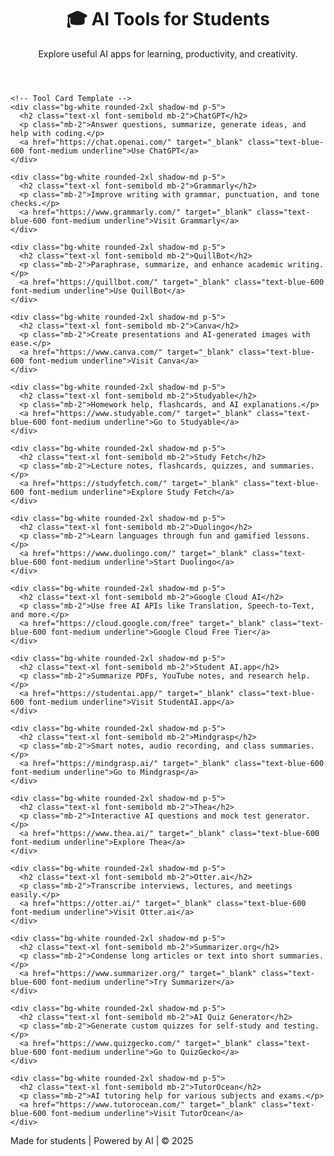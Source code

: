 <!DOCTYPE html>
<html lang="en">
<head>
  <meta charset="UTF-8" />
  <meta name="viewport" content="width=device-width, initial-scale=1.0" />
  <title>AI Tools for Students</title>
  <script src="https://cdn.tailwindcss.com"></script>
</head>
<body class="bg-gray-100 text-gray-800">

  <header class="bg-blue-700 text-white p-6 text-center">
    <h1 class="text-3xl font-bold">🎓 AI Tools for Students</h1>
    <p class="mt-2">Explore useful AI apps for learning, productivity, and creativity.</p>
  </header>

  <main class="p-6 grid grid-cols-1 md:grid-cols-2 lg:grid-cols-3 gap-6">

    <!-- Tool Card Template -->
    <div class="bg-white rounded-2xl shadow-md p-5">
      <h2 class="text-xl font-semibold mb-2">ChatGPT</h2>
      <p class="mb-2">Answer questions, summarize, generate ideas, and help with coding.</p>
      <a href="https://chat.openai.com/" target="_blank" class="text-blue-600 font-medium underline">Use ChatGPT</a>
    </div>

    <div class="bg-white rounded-2xl shadow-md p-5">
      <h2 class="text-xl font-semibold mb-2">Grammarly</h2>
      <p class="mb-2">Improve writing with grammar, punctuation, and tone checks.</p>
      <a href="https://www.grammarly.com/" target="_blank" class="text-blue-600 font-medium underline">Visit Grammarly</a>
    </div>

    <div class="bg-white rounded-2xl shadow-md p-5">
      <h2 class="text-xl font-semibold mb-2">QuillBot</h2>
      <p class="mb-2">Paraphrase, summarize, and enhance academic writing.</p>
      <a href="https://quillbot.com/" target="_blank" class="text-blue-600 font-medium underline">Use QuillBot</a>
    </div>

    <div class="bg-white rounded-2xl shadow-md p-5">
      <h2 class="text-xl font-semibold mb-2">Canva</h2>
      <p class="mb-2">Create presentations and AI-generated images with ease.</p>
      <a href="https://www.canva.com/" target="_blank" class="text-blue-600 font-medium underline">Visit Canva</a>
    </div>

    <div class="bg-white rounded-2xl shadow-md p-5">
      <h2 class="text-xl font-semibold mb-2">Studyable</h2>
      <p class="mb-2">Homework help, flashcards, and AI explanations.</p>
      <a href="https://www.studyable.com/" target="_blank" class="text-blue-600 font-medium underline">Go to Studyable</a>
    </div>

    <div class="bg-white rounded-2xl shadow-md p-5">
      <h2 class="text-xl font-semibold mb-2">Study Fetch</h2>
      <p class="mb-2">Lecture notes, flashcards, quizzes, and summaries.</p>
      <a href="https://studyfetch.com/" target="_blank" class="text-blue-600 font-medium underline">Explore Study Fetch</a>
    </div>

    <div class="bg-white rounded-2xl shadow-md p-5">
      <h2 class="text-xl font-semibold mb-2">Duolingo</h2>
      <p class="mb-2">Learn languages through fun and gamified lessons.</p>
      <a href="https://www.duolingo.com/" target="_blank" class="text-blue-600 font-medium underline">Start Duolingo</a>
    </div>

    <div class="bg-white rounded-2xl shadow-md p-5">
      <h2 class="text-xl font-semibold mb-2">Google Cloud AI</h2>
      <p class="mb-2">Use free AI APIs like Translation, Speech-to-Text, and more.</p>
      <a href="https://cloud.google.com/free" target="_blank" class="text-blue-600 font-medium underline">Google Cloud Free Tier</a>
    </div>

    <div class="bg-white rounded-2xl shadow-md p-5">
      <h2 class="text-xl font-semibold mb-2">Student AI.app</h2>
      <p class="mb-2">Summarize PDFs, YouTube notes, and research help.</p>
      <a href="https://studentai.app/" target="_blank" class="text-blue-600 font-medium underline">Visit StudentAI.app</a>
    </div>

    <div class="bg-white rounded-2xl shadow-md p-5">
      <h2 class="text-xl font-semibold mb-2">Mindgrasp</h2>
      <p class="mb-2">Smart notes, audio recording, and class summaries.</p>
      <a href="https://mindgrasp.ai/" target="_blank" class="text-blue-600 font-medium underline">Go to Mindgrasp</a>
    </div>

    <div class="bg-white rounded-2xl shadow-md p-5">
      <h2 class="text-xl font-semibold mb-2">Thea</h2>
      <p class="mb-2">Interactive AI questions and mock test generator.</p>
      <a href="https://www.thea.ai/" target="_blank" class="text-blue-600 font-medium underline">Explore Thea</a>
    </div>

    <div class="bg-white rounded-2xl shadow-md p-5">
      <h2 class="text-xl font-semibold mb-2">Otter.ai</h2>
      <p class="mb-2">Transcribe interviews, lectures, and meetings easily.</p>
      <a href="https://otter.ai/" target="_blank" class="text-blue-600 font-medium underline">Visit Otter.ai</a>
    </div>

    <div class="bg-white rounded-2xl shadow-md p-5">
      <h2 class="text-xl font-semibold mb-2">Summarizer.org</h2>
      <p class="mb-2">Condense long articles or text into short summaries.</p>
      <a href="https://www.summarizer.org/" target="_blank" class="text-blue-600 font-medium underline">Try Summarizer</a>
    </div>

    <div class="bg-white rounded-2xl shadow-md p-5">
      <h2 class="text-xl font-semibold mb-2">AI Quiz Generator</h2>
      <p class="mb-2">Generate custom quizzes for self-study and testing.</p>
      <a href="https://www.quizgecko.com/" target="_blank" class="text-blue-600 font-medium underline">Go to QuizGecko</a>
    </div>

    <div class="bg-white rounded-2xl shadow-md p-5">
      <h2 class="text-xl font-semibold mb-2">TutorOcean</h2>
      <p class="mb-2">AI tutoring help for various subjects and exams.</p>
      <a href="https://www.tutorocean.com/" target="_blank" class="text-blue-600 font-medium underline">Visit TutorOcean</a>
    </div>

  </main>

  <footer class="bg-blue-700 text-white text-center p-4 mt-10">
    Made for students | Powered by AI | © 2025
  </footer>

</body>
</html>
